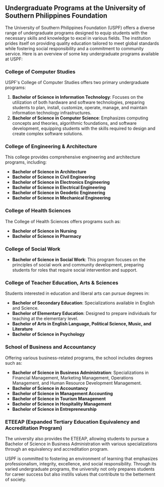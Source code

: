 ## Undergraduate Programs at the University of Southern Philippines Foundation

The University of Southern Philippines Foundation (USPF) offers a diverse range of undergraduate programs designed to equip students with the necessary skills and knowledge to excel in various fields. The institution prides itself on providing quality education tailored to meet global standards while fostering social responsibility and a commitment to community service. Here is an overview of some key undergraduate programs available at USPF:

### College of Computer Studies
USPF's College of Computer Studies offers two primary undergraduate programs:
1. **Bachelor of Science in Information Technology**: Focuses on the utilization of both hardware and software technologies, preparing students to plan, install, customize, operate, manage, and maintain information technology infrastructures.
2. **Bachelor of Science in Computer Science**: Emphasizes computing concepts and theories, algorithmic foundations, and software development, equipping students with the skills required to design and create complex software solutions.

### College of Engineering & Architecture
This college provides comprehensive engineering and architecture programs, including:
- **Bachelor of Science in Architecture**
- **Bachelor of Science in Civil Engineering**
- **Bachelor of Science in Electronics Engineering**
- **Bachelor of Science in Electrical Engineering**
- **Bachelor of Science in Geodetic Engineering**
- **Bachelor of Science in Mechanical Engineering**

### College of Health Sciences
The College of Health Sciences offers programs such as:
- **Bachelor of Science in Nursing**
- **Bachelor of Science in Pharmacy**

### College of Social Work
- **Bachelor of Science in Social Work**: This program focuses on the principles of social work and community development, preparing students for roles that require social intervention and support.

### College of Teacher Education, Arts & Sciences
Students interested in education and liberal arts can pursue degrees in:
- **Bachelor of Secondary Education**: Specializations available in English and Science.
- **Bachelor of Elementary Education**: Designed to prepare individuals for teaching at the elementary level.
- **Bachelor of Arts in English Language, Political Science, Music, and Literature**
- **Bachelor of Science in Psychology**

### School of Business and Accountancy
Offering various business-related programs, the school includes degrees such as:
- **Bachelor of Science in Business Administration**: Specializations in Financial Management, Marketing Management, Operations Management, and Human Resource Development Management.
- **Bachelor of Science in Accountancy**
- **Bachelor of Science in Management Accounting**
- **Bachelor of Science in Tourism Management**
- **Bachelor of Science in Hospitality Management**
- **Bachelor of Science in Entrepreneurship**

### ETEEAP (Expanded Tertiary Education Equivalency and Accreditation Program)
The university also provides the ETEEAP, allowing students to pursue a Bachelor of Science in Business Administration with various specializations through an equivalency and accreditation program.

USPF is committed to fostering an environment of learning that emphasizes professionalism, integrity, excellence, and social responsibility. Through its varied undergraduate programs, the university not only prepares students for career success but also instills values that contribute to the betterment of society.
